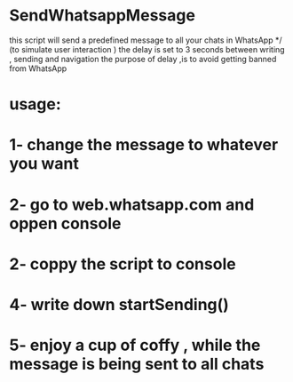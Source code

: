 # SendWhatsappMessage
this script will send a predefined message to all your chats in WhatsApp   */
(to simulate user interaction ) the delay is set to 3 seconds between writing  , sending and navigation 
the purpose of delay ,is to avoid getting banned from WhatsApp

# usage:
# 1- change the message to whatever you want 
# 2- go to web.whatsapp.com and oppen console 
# 2- coppy the script to console 
# 4- write down startSending()
# 5- enjoy a cup of coffy , while the message is being sent to all chats 
